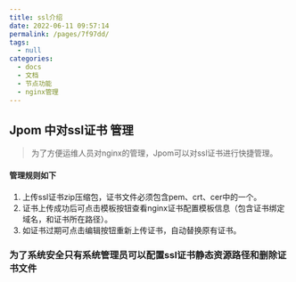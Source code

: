 ```yaml
---
title: ssl介绍
date: 2022-06-11 09:57:14
permalink: /pages/7f97dd/
tags: 
  - null
categories: 
  - docs
  - 文档
  - 节点功能
  - nginx管理
---
```

## Jpom 中对ssl证书 管理

> 为了方便运维人员对nginx的管理，Jpom可以对ssl证书进行快捷管理。

#### 管理规则如下

1. 上传ssl证书zip压缩包，证书文件必须包含pem、crt、cer中的一个。
2. 证书上传成功后可点击模板按钮查看nginx证书配置模板信息（包含证书绑定域名，和证书所在路径）。
3. 如证书过期可点击编辑按钮重新上传证书，自动替换原有证书。

###   为了系统安全只有系统管理员可以配置ssl证书静态资源路径和删除证书文件